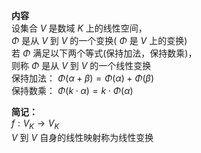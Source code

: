 **内容**  
设集合 $V$ 是数域 $K$ 上的线性空间，  
$\Phi$ 是从 $V$ 到 $V$ 的一个变换( $\Phi$ 是 $V$ 上的变换)  
若 $\Phi$ 满足以下两个等式(保持加法，保持数乘)，  
则称 $\Phi$ 是从 $V$ 到 $V$ 的一个线性变换  
保持加法： $\Phi(\alpha+\beta)=\Phi(\alpha)  
+\Phi(\beta)$  
保持数乘： $\Phi(k\cdot\alpha)=k\cdot\Phi(\alpha)$  
  
**简记：**  
$f:V_K\longrightarrow V_K$  
$V$ 到 $V$ 自身的线性映射称为线性变换  
